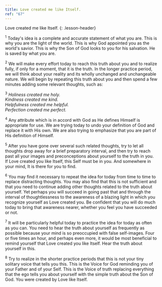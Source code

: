 ```yaml
---
title: Love created me like Itself.
ref: "67"
---
```


Love created me like Itself.
{: .lesson-header}

<sup>1</sup> Today's idea is a complete and accurate statement of what you are.
This is why you are the light of the world. This is why God appointed
you as the world's savior. This is why the Son of God looks to you for
his salvation. He is saved by what you are.

<sup>2</sup> We will make every effort today to reach this truth about you and to
realize fully, if only for a moment, that it is the truth. In the longer
practice period, we will think about your reality and its wholly
unchanged and unchangeable nature. We will begin by repeating this truth
about you and then spend a few minutes adding some relevant thoughts,
such as:

<sup>3</sup> *Holiness created me holy.<br/>
Kindness created me kind.<br/>
Helpfulness created me helpful.<br/>
Perfection created me perfect.*

<sup>4</sup> Any attribute which is in accord with God as He defines Himself is
appropriate for use. We are trying today to undo your definition of God
and replace it with His own. We are also trying to emphasize that you
are part of His definition of Himself.

<sup>5</sup> After you have gone over several such related thoughts, try to let all
thoughts drop away for a brief preparatory interval, and then try to
reach past all your images and preconceptions about yourself to the
truth in you. If Love created you like Itself, this Self must be in you.
And somewhere in your mind, It is there for you to find.

<sup>6</sup> You may find it necessary to repeat the idea for today from time to
time to replace distracting thoughts. You may also find that this is not
sufficient and that you need to continue adding other thoughts related
to the truth about yourself. Yet perhaps you will succeed in going past
that and through the interval of thoughtlessness to the awareness of a
blazing light in which you recognize yourself as Love created you. Be
confident that you will do much today to bring that awareness nearer,
whether you feel you have succeeded or not.

<sup>7</sup> It will be particularly helpful today to practice the idea for today
as often as you can. You need to hear the truth about yourself as
frequently as possible because your mind is so preoccupied with false
self-images. Four or five times an hour, and perhaps even more, it would
be most beneficial to remind yourself that Love created you like Itself.
Hear the truth about yourself in this.

<sup>8</sup> Try to realize in the shorter practice periods that this is not your
tiny solitary voice that tells you this. This is the Voice for God
reminding you of your Father and of your Self. This is the Voice of
truth replacing everything that the ego tells you about yourself with
the simple truth about the Son of God. You were created by Love like
Itself.

